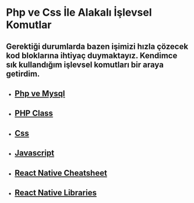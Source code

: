 # Php ve Css İle Alakalı İşlevsel Komutlar
Gerektiği durumlarda bazen işimizi hızla çözecek kod bloklarına ihtiyaç duymaktayız. Kendimce sık kullandığım işlevsel komutları bir araya getirdim.
---
* ## [Php ve Mysql](php/islevsel_kodlar.md)
* ## [PHP Class](php/class.md)
* ## [Css](css/islevsel_kodlar.md)
* ## [Javascript](js/js.md)
* ## [React Native Cheatsheet](react-native/react-native-cheatsheet.md)
* ## [React Native Libraries](react-native/react-native-libraries.md)

